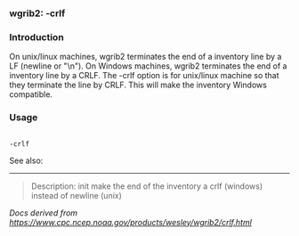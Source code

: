 
### wgrib2: -crlf



### Introduction



On unix/linux machines, wgrib2 terminates the end of a inventory line by a LF (newline or "\n").
On Windows machines, wgrib2 terminates the end of a inventory line by a CRLF. 
The -crlf option is for unix/linux machine so that they terminate
the line by CRLF. This will make the inventory Windows compatible.



### Usage




```

-crlf

```




See also:




----

>Description: init         make the end of the inventory a crlf (windows) instead of newline (unix)

_Docs derived from <https://www.cpc.ncep.noaa.gov/products/wesley/wgrib2/crlf.html>_